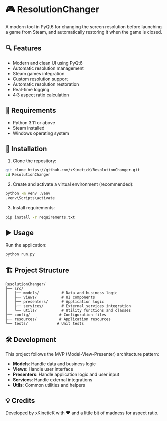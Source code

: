 
# 🎮 ResolutionChanger

A modern tool in PyQt6 for changing the screen resolution before launching a game from Steam, and automatically restoring it when the game is closed.

## 🔍 Features

- Modern and clean UI using PyQt6
- Automatic resolution management
- Steam games integration
- Custom resolution support
- Automatic resolution restoration
- Real-time logging
- 4:3 aspect ratio calculation

## 🧰 Requirements

- Python 3.11 or above
- Steam installed
- Windows operating system

## 🚀 Installation

1. Clone the repository:
```bash
git clone https://github.com/xKineticK/ResolutionChanger.git
cd ResolutionChanger
```

2. Create and activate a virtual environment (recommended):
```bash
python -m venv .venv
.venv\Scripts\activate
```

3. Install requirements:
```bash
pip install -r requirements.txt
```

## ▶️ Usage

Run the application:
```bash
python run.py
```

## 🏗️ Project Structure

```
ResolutionChanger/
├── src/
│   ├── models/          # Data and business logic
│   ├── views/           # UI components
│   ├── presenters/      # Application logic
│   ├── services/        # External services integration
│   └── utils/           # Utility functions and classes
├── config/             # Configuration files
├── resources/          # Application resources
└── tests/             # Unit tests
```

## 🛠️ Development

This project follows the MVP (Model-View-Presenter) architecture pattern:

- **Models**: Handle data and business logic
- **Views**: Handle user interface
- **Presenters**: Handle application logic and user input
- **Services**: Handle external integrations
- **Utils**: Common utilities and helpers

## 💡 Credits

Developed by xKineticK with ♥ and a little bit of madness for aspect ratio.
